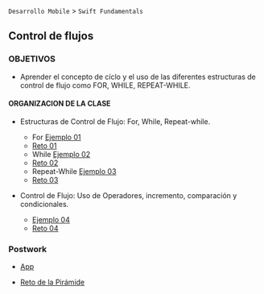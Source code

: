 
`Desarrollo Mobile` > `Swift Fundamentals`


## Control de flujos 

### OBJETIVOS 

- Aprender el concepto de cíclo y el uso de las diferentes estructuras de control de flujo como FOR, WHILE, REPEAT-WHILE.

#### ORGANIZACION DE LA CLASE 

- Estructuras de Control de Flujo: 
For, While, Repeat-while.

	- For [Ejemplo 01](Ejemplo-01)
	- [Reto 01](Reto-01)
	- While [Ejemplo 02](Ejemplo-02)
	- [Reto 02](Reto-02)
	- Repeat-While [Ejemplo 03](Ejemplo-03)
	- [Reto 03](Reto-03)

- Control de Flujo: Uso de Operadores, incremento, comparación y condicionales.

	- [Ejemplo 04](Ejemplo-04)
	- [Reto 04](Reto-04)


### Postwork

- [App](Postwork)

- [Reto de la Pirámide](PostworkPiramide)
